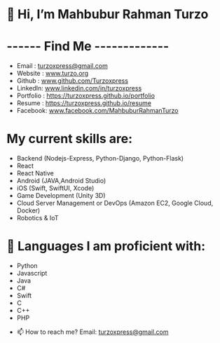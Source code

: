 # 👋 Hi, I’m Mahbubur Rahman Turzo

# ------ Find Me -------------
 * Email : turzoxpress@gmail.com
 * Website : www.turzo.org
 * Github : www.github.com/Turzoxpress
 * LinkedIn: www.linkedin.com/in/turzoxpress
 * Portfolio : https://turzoxpress.github.io/portfolio
 * Resume : https://turzoxpress.github.io/resume
 * Facebook:  www.facebook.com/MahbuburRahmanTurzo

# My current skills are:
 * Backend (Nodejs-Express, Python-Django, Python-Flask)
 * React
 * React Native
 * Android (JAVA,Android Studio)
 * iOS (Swift, SwiftUI, Xcode)
 * Game Development (Unity 3D)
 * Cloud Server Management or DevOps (Amazon EC2, Google Cloud, Docker)
 * Robotics & IoT
 
# 🐍 Languages I am proficient with:
 * Python
 * Javascript
 * Java
 * C#
 * Swift
 * C
 * C++
 * PHP

- 📫 How to reach me?
Email: turzoxpress@gmail.com
<!---
Turzoxpress/Turzoxpress is a ✨ special ✨ repository because its `README.md` (this file) appears on your GitHub profile.
You can click the Preview link to take a look at your changes.
--->
